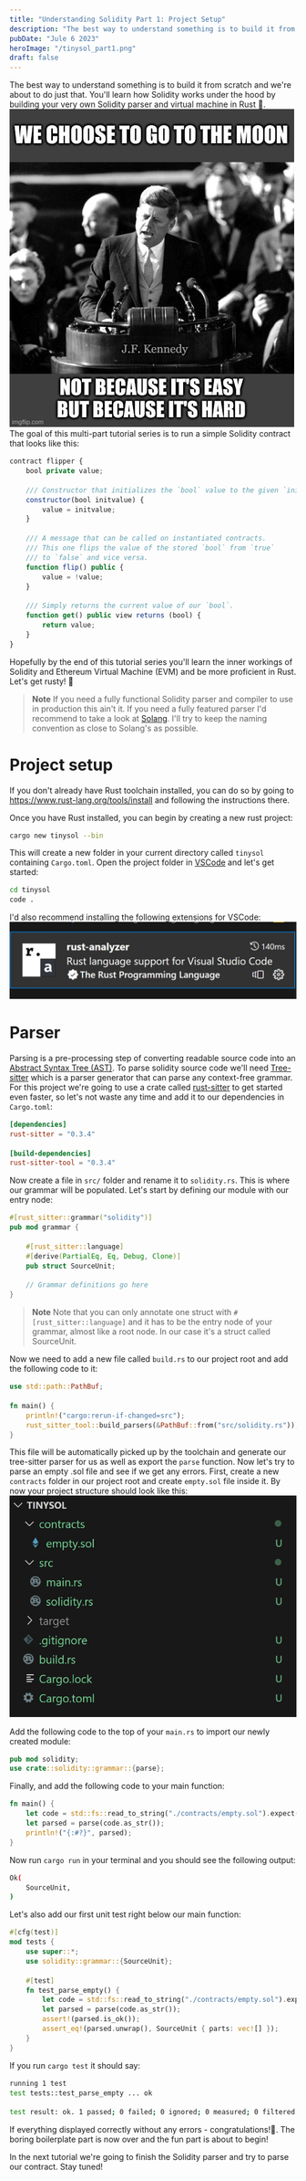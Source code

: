 ```yaml
---
title: "Understanding Solidity Part 1: Project Setup"
description: "The best way to understand something is to build it from scratch and we're about to do just that. You'll learn how Solidity works under the hood by building your very own Solidity parser and virtual machine in Rust 🦀."
pubDate: "Jule 6 2023"
heroImage: "/tinysol_part1.png"
draft: false
---
```

The best way to understand something is to build it from scratch and we're about to do just that. You'll learn how Solidity works under the hood by building your very own Solidity parser and virtual machine in Rust 🦀.
![J.F.Kennedy](/moon.jpg)
The goal of this multi-part tutorial series is to run a simple Solidity contract that looks like this:
```javascript
contract flipper {
    bool private value;

    /// Constructor that initializes the `bool` value to the given `init_value`.
    constructor(bool initvalue) {
        value = initvalue;
    }

    /// A message that can be called on instantiated contracts.
    /// This one flips the value of the stored `bool` from `true`
    /// to `false` and vice versa.
    function flip() public {
        value = !value;
    }

    /// Simply returns the current value of our `bool`.
    function get() public view returns (bool) {
        return value;
    }
}
```

Hopefully by the end of this tutorial series you'll learn the inner workings of Solidity and Ethereum Virtual Machine (EVM) and be more proficient in Rust. Let's get rusty! 🦀

> **Note**
> If you need a fully functional Solidity parser and compiler to use in production this ain't it. If you need a fully featured parser I'd recommend to take a look at [Solang](https://github.com/hyperledger/solang/).
> I'll try to keep the naming convention as close to Solang's as possible.

# Project setup

If you don't already have Rust toolchain installed, you can do so by going to https://www.rust-lang.org/tools/install and following the instructions there.

Once you have Rust installed, you can begin by creating a new rust project:
```bash
cargo new tinysol --bin
```
This will create a new folder in your current directory called `tinysol` containing `Cargo.toml`. Open the project folder in [VSCode](https://code.visualstudio.com/) and let's get started:
```bash
cd tinysol
code .
```
I'd also recommend installing the following extensions for VSCode:
    ![rust-analyzer](/rust-analyzer.JPG)

# Parser

Parsing is a pre-processing step of converting readable source code into an [Abstract Syntax Tree (AST)](https://en.wikipedia.org/wiki/Abstract_syntax_tree). To parse solidity source code we'll need [Tree-sitter](https://tree-sitter.github.io/tree-sitter/) which is a parser generator that can parse any context-free grammar. For this project we're going to use a crate called [rust-sitter](https://crates.io/crates/rust-sitter) to get started even faster, so let's not waste any time and add it to our dependencies in `Cargo.toml`:
```toml 
[dependencies]
rust-sitter = "0.3.4"

[build-dependencies]
rust-sitter-tool = "0.3.4"
```

Now create a file in `src/` folder and rename it to `solidity.rs`. This is where our grammar will be populated.
Let's start by defining our module with our entry node:
```rust
#[rust_sitter::grammar("solidity")]
pub mod grammar {

    #[rust_sitter::language]
    #[derive(PartialEq, Eq, Debug, Clone)]
    pub struct SourceUnit;

    // Grammar definitions go here
}
```
> **Note**
> Note that you can only annotate one struct with `#[rust_sitter::language]` and it has to be the entry node of your grammar, almost like a root node. In our case it's a struct called SourceUnit.

Now we need to add a new file called `build.rs` to our project root and add the following code to it:
```rust
use std::path::PathBuf;

fn main() {
    println!("cargo:rerun-if-changed=src");
    rust_sitter_tool::build_parsers(&PathBuf::from("src/solidity.rs"));
}
```
This file will be automatically picked up by the toolchain and generate our tree-sitter parser for us as well as export the `parse` function.
Now let's try to parse an empty .sol file and see if we get any errors.
First, create a new `contracts` folder in our project root and create `empty.sol` file inside it.
By now your project structure should look like this:
![Project structure](/project.JPG)

Add the following code to the top of your `main.rs` to import our newly created module:
```rust
pub mod solidity;
use crate::solidity::grammar::{parse};
```
Finally, and add the following code to your main function:
```rust
fn main() {
    let code = std::fs::read_to_string("./contracts/empty.sol").expect("Unable to read source file");
    let parsed = parse(code.as_str());
    println!("{:#?}", parsed);
}
```

Now run `cargo run` in your terminal and you should see the following output:
```bash
Ok(
    SourceUnit,
)
```

Let's also add our first unit test right below our main function:
```rust
#[cfg(test)]
mod tests {
    use super::*;
    use solidity::grammar::{SourceUnit};

    #[test]
    fn test_parse_empty() {
        let code = std::fs::read_to_string("./contracts/empty.sol").expect("Unable to read source file");
        let parsed = parse(code.as_str());
        assert!(parsed.is_ok());
        assert_eq!(parsed.unwrap(), SourceUnit { parts: vec![] });
    }
}
```
If you run `cargo test` it should say:
```bash
running 1 test
test tests::test_parse_empty ... ok

test result: ok. 1 passed; 0 failed; 0 ignored; 0 measured; 0 filtered out; finished in 0.00s
```

If everything displayed correctly without any errors - congratulations!🎉. The boring boilerplate part is now over and the fun part is about to begin!

In the next tutorial we're going to finish the Solidity parser and try to parse our contract. Stay tuned!